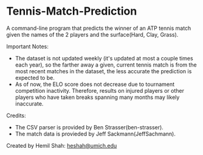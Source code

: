 # Tennis-Match-Prediction
A command-line program that predicts the winner of an ATP tennis match given the names of the 2 players and the surface(Hard, Clay, Grass).

Important Notes:
- The dataset is not updated weekly (it's updated at most a couple times each year), so the farther away a given, current tennis match is from the most recent matches in the dataset, the less accurate the prediction is expected to be. 
- As of now, the ELO score does not decrease due to tournament competition inactivity. Therefore, results on injured players or other players who have taken breaks spanning many months may likely inaccurate.

Credits:
- The CSV parser is provided by Ben Strasser(ben-strasser).
- The match data is provieded by Jeff Sackmann(JeffSachmann).

Created by Hemil Shah: <heshah@umich.edu>
